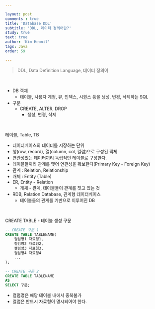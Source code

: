 ```yaml
---

layout: post
comments : true
title: 'Database DDL'
subtitle: 'DDL, 데이터 정의어란?'
study: true
text: true
author: 'Kim Heonil'
tags: Java
order: 59

---
```


> DDL, Data Definition Language, 데이터 정의어

<br>

- DB 객체
  - 테이블, 사용자 계정, 뷰, 인덱스, 시퀀스 등을 생성, 변경, 삭제하는 SQL
- 구문
  - CREATE, ALTER, DROP
    - 생성, 변경, 삭제

<br>

테이블, Table, TB

- 데이터베이스의 데이터를 저장하는 단위
- 행(row, record), 열(column, col, 컬럼)으로 구성된 객체
- 연관성있는 데이터끼리 독립적인 테이블로 구성한다.
- 테이블들끼리 관계를 맺어 연관성을 확보한다(Primary Key - Foreign Key)
- 관계 : Relation, Relationship
- 개체 : Entity (Table)
- ER, Entity - Relation
  - 개체 - 관계, 테이블들이 관계를 짓고 있는 것
- RDB, Relation Database, 관계형 데이터베이스
  - 테이블들의 관계를 기반으로 이루어진 DB

<br>

CREATE TABLE - 테이블 생성 구문

``` sql
-- CREATE 구문 1
CREATE TABLE TABLENAME(
    컬럼명1 자료형1,
   	컬럼명2 자료형2,
   	컬럼명3 자료형3,
   	컬럼명4 자료형4
    ...
);

-- CREATE 구문 2
CREATE TABLE TABLENAME
AS
SELECT 구문;
```

- 컬럼명은 해당 테이블 내에서 중복불가
- 컬럼은 반드시 자료형이 명시되어야 한다.



<br><br>
